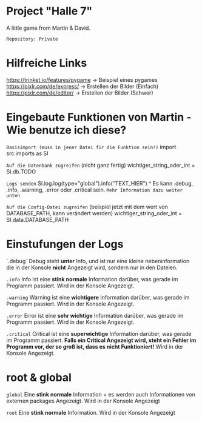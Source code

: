 # Project "Halle 7"
A little game from Martin & David.

`Repository: Private`


# Hilfreiche Links
https://trinket.io/features/pygame -> Beispiel eines pygames
https://pixlr.com/de/express/ -> Erstellen der Bilder (Einfach)
https://pixlr.com/de/editor/ -> Erstellen der Bilder (Schwer)

# Eingebaute Funktionen von Martin - Wie benutze ich diese?

`Basisimport (muss in jener Datei für die Funktion sein!)`
import src.imports as SI


`Auf die Datenbank zugreifen` (nicht ganz fertig)
wichtiger_string_oder_int = SI.db.TODO

`Logs senden`
SI.log.log(type="global").info("TEXT_HIER")
^
Es kann .debug, .info, .warning, .error oder .critical sein. `Mehr Information dazu weiter unten`

`Auf die Config-Datei zugreifen` (beispiel jetzt mit dem wert von DATABASE_PATH, kann verändert werden)
wichtiger_string_oder_int = SI.data.DATABASE_PATH


# Einstufungen der Logs

´.debug´
Debug steht **unter** Info, und ist nur eine kleine nebeninformation die in der Konsole **nicht** Angezeigt wird, sondern nur in den Dateien.

`.info`
Info ist eine **stink normale** Information darüber, was gerade im Programm passiert. Wird in der Konsole Angezeigt.

`.warning`
Warning ist eine **wichtigere** Information darüber, was gerade im Programm passiert. Wird in der Konsole Angezeigt.

`.error`
Error ist eine **sehr wichtige** Information darüber, was gerade im Programm passiert. Wird in der Konsole Angezeigt.

`.critical`
Critical ist eine **superwichtige** Information darüber, was gerade im Programm passiert. **Falls ein Critical Angezeigt wird, steht ein Fehler im Programm vor, der so groß ist, dass es nicht Funktioniert!** Wird in der Konsole Angezeigt.

# root & global

`global`
Eine **stink normale** Information + es werden auch Informationen von externen packages Angezeigt. Wird in der Konsole Angezeigt

`root`
Eine **stink normale** Information. Wird in der Konsole Angezeigt
